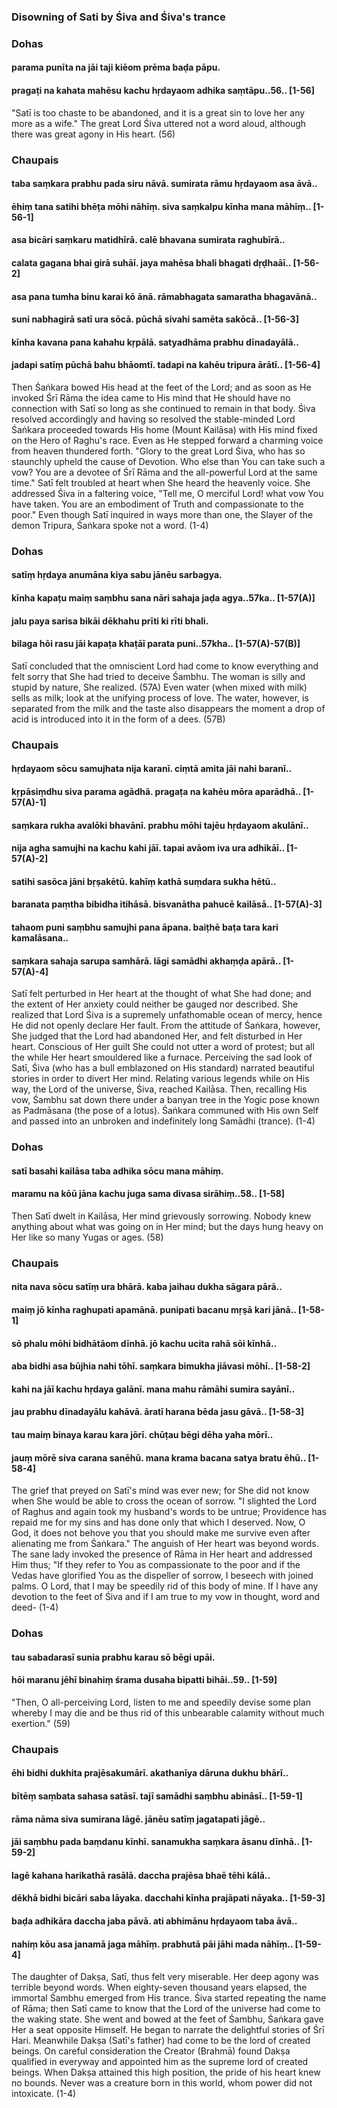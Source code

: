 ### Disowning of Sati by Śiva and Śiva's trance

### Dohas

#### parama punīta na jāi taji kiēom prēma baḍa pāpu.
#### pragaṭi na kahata mahēsu kachu hṛdayaom adhika saṃtāpu..56.. [1-56]

"Satī is too chaste to be abandoned, and it is a great sin to love her any more as a wife." The great Lord Śiva uttered not a word aloud, although there was great agony in His heart. (56)

### Chaupais

#### taba saṃkara prabhu pada siru nāvā. sumirata rāmu hṛdayaom asa āvā..
#### ēhiṃ tana satihi bhēṭa mōhi nāhīṃ. siva saṃkalpu kīnha mana māhīṃ.. [1-56-1]
#### asa bicāri saṃkaru matidhīrā. calē bhavana sumirata raghubīrā..
#### calata gagana bhai girā suhāī. jaya mahēsa bhali bhagati dṛḍhaāī.. [1-56-2]
#### asa pana tumha binu karai kō ānā. rāmabhagata samaratha bhagavānā..
#### suni nabhagirā satī ura sōcā. pūchā sivahi samēta sakōcā.. [1-56-3]
#### kīnha kavana pana kahahu kṛpālā. satyadhāma prabhu dīnadayālā..
#### jadapi satīṃ pūchā bahu bhāomtī. tadapi na kahēu tripura ārātī.. [1-56-4]

Then Śaṅkara bowed His head at the feet of the Lord; and as soon as He invoked Śrī Rāma the idea came to His mind that He should have no connection with Satī so long as she continued to remain in that body. Śiva resolved accordingly and having so resolved the stable-minded Lord Śaṅkara proceeded towards His home (Mount Kailāsa) with His mind fixed on the Hero of Raghu's race. Even as He stepped forward a charming voice from heaven thundered forth. "Glory to the great Lord Śiva, who has so staunchly upheld the cause of Devotion. Who else than You can take such a vow? You are a devotee of Śrī Rāma and the all-powerful Lord at the same time." Satī felt troubled at heart when She heard the heavenly voice. She addressed Śiva in a faltering voice, "Tell me, O merciful Lord! what vow You have taken. You are an embodiment of Truth and compassionate to the poor." Even though Satī inquired in ways more than one, the Slayer of the demon Tripura, Śaṅkara spoke not a word. (1-4)

### Dohas

#### satīṃ hṛdaya anumāna kiya sabu jānēu sarbagya.
#### kīnha kapaṭu maiṃ saṃbhu sana nāri sahaja jaḍa agya..57ka.. [1-57(A)]
#### jalu paya sarisa bikāi dēkhahu prīti ki rīti bhali.
#### bilaga hōi rasu jāi kapaṭa khaṭāī parata puni..57kha.. [1-57(A)-57(B)]

Satī concluded that the omniscient Lord had come to know everything and felt sorry that She had tried to deceive Śambhu. The woman is silly and stupid by nature, She realized. (57A) Even water (when mixed with milk) sells as milk; look at the unifying process of love. The water, however, is separated from the milk and the taste also disappears the moment a drop of acid is introduced into it in the form of a dees. (57B)

### Chaupais

#### hṛdayaom sōcu samujhata nija karanī. ciṃtā amita jāi nahi baranī..
#### kṛpāsiṃdhu siva parama agādhā. pragaṭa na kahēu mōra aparādhā.. [1-57(A)-1]
#### saṃkara rukha avalōki bhavānī. prabhu mōhi tajēu hṛdayaom akulānī..
#### nija agha samujhi na kachu kahi jāī. tapai avāom iva ura adhikāī.. [1-57(A)-2]
#### satihi sasōca jāni bṛṣakētū. kahīṃ kathā suṃdara sukha hētū..
#### baranata paṃtha bibidha itihāsā. bisvanātha pahucē kailāsā.. [1-57(A)-3]
#### tahaom puni saṃbhu samujhi pana āpana. baiṭhē baṭa tara kari kamalāsana..
#### saṃkara sahaja sarupa samhārā. lāgi samādhi akhaṃḍa apārā.. [1-57(A)-4]

Satī felt perturbed in Her heart at the thought of what She had done; and the extent of Her anxiety could neither be gauged nor described. She realized that Lord Śiva is a supremely unfathomable ocean of mercy, hence He did not openly declare Her fault. From the attitude of Śaṅkara, however, She judged that the Lord had abandoned Her, and felt disturbed in Her heart. Conscious of Her guilt She could not utter a word of protest; but all the while Her heart smouldered like a furnace. Perceiving the sad look of Satī, Śiva (who has a bull emblazoned on His standard) narrated beautiful stories in order to divert Her mind. Relating various legends while on His way, the Lord of the universe, Śiva, reached Kailāsa. Then, recalling His vow, Śambhu sat down there under a banyan tree in the Yogic pose known as Padmāsana (the pose of a lotus). Śaṅkara communed with His own Self and passed into an unbroken and indefinitely long Samādhi (trance). (1-4)

### Dohas

#### satī basahi kailāsa taba adhika sōcu mana māhiṃ.
#### maramu na kōū jāna kachu juga sama divasa sirāhiṃ..58.. [1-58]

Then Satī dwelt in Kailāsa, Her mind grievously sorrowing. Nobody knew anything about what was going on in Her mind; but the days hung heavy on Her like so many Yugas or ages. (58)

### Chaupais

#### nita nava sōcu satīṃ ura bhārā. kaba jaihau dukha sāgara pārā..
#### maiṃ jō kīnha raghupati apamānā. punipati bacanu mṛṣā kari jānā.. [1-58-1]
#### sō phalu mōhi bidhātāom dīnhā. jō kachu ucita rahā sōi kīnhā..
#### aba bidhi asa būjhia nahi tōhī. saṃkara bimukha jiāvasi mōhī.. [1-58-2]
#### kahi na jāī kachu hṛdaya galānī. mana mahu rāmāhi sumira sayānī..
#### jau prabhu dīnadayālu kahāvā. āratī harana bēda jasu gāvā.. [1-58-3]
#### tau maiṃ binaya karau kara jōrī. chūṭau bēgi dēha yaha mōrī..
#### jauṃ mōrē siva carana sanēhū. mana krama bacana satya bratu ēhū.. [1-58-4]

The grief that preyed on Satī's mind was ever new; for She did not know when She would be able to cross the ocean of sorrow. "I slighted the Lord of Raghus and again took my husband's words to be untrue; Providence has repaid me for my sins and has done only that which I deserved. Now, O God, it does not behove you that you should make me survive even after alienating me from Śaṅkara." The anguish of Her heart was beyond words. The sane lady invoked the presence of Rāma in Her heart and addressed Him thus; "If they refer to You as compassionate to the poor and if the Vedas have glorified You as the dispeller of sorrow, I beseech with joined palms. O Lord, that I may be speedily rid of this body of mine. If I have any devotion to the feet of Śiva and if I am true to my vow in thought, word and deed- (1-4)

### Dohas

#### tau sabadarasī sunia prabhu karau sō bēgi upāi.
#### hōi maranu jēhī binahiṃ śrama dusaha bipatti bihāi..59.. [1-59]

"Then, O all-perceiving Lord, listen to me and speedily devise some plan whereby I may die and be thus rid of this unbearable calamity without much exertion." (59)

### Chaupais

#### ēhi bidhi dukhita prajēsakumārī. akathanīya dāruna dukhu bhārī..
#### bītēṃ saṃbata sahasa satāsī. tajī samādhi saṃbhu abināsī.. [1-59-1]
#### rāma nāma siva sumirana lāgē. jānēu satīṃ jagatapati jāgē..
#### jāi saṃbhu pada baṃdanu kīnhī. sanamukha saṃkara āsanu dīnhā.. [1-59-2]
#### lagē kahana harikathā rasālā. daccha prajēsa bhaē tēhi kālā..
#### dēkhā bidhi bicāri saba lāyaka. dacchahi kīnha prajāpati nāyaka.. [1-59-3]
#### baḍa adhikāra daccha jaba pāvā. ati abhimānu hṛdayaom taba āvā..
#### nahiṃ kōu asa janamā jaga māhīṃ. prabhutā pāi jāhi mada nāhīṃ.. [1-59-4]

The daughter of Dakṣa, Satī, thus felt very miserable. Her deep agony was terrible beyond words. When eighty-seven thousand years elapsed, the immortal Śambhu emerged from His trance. Śiva started repeating the name of Rāma; then Satī came to know that the Lord of the universe had come to the waking state. She went and bowed at the feet of Śambhu, Śaṅkara gave Her a seat opposite Himself. He began to narrate the delightful stories of Śrī Hari. Meanwhile Dakṣa (Satī's father) had come to be the lord of created beings. On careful consideration the Creator (Brahmā) found Dakṣa qualified in everyway and appointed him as the supreme lord of created beings. When Dakṣa attained this high position, the pride of his heart knew no bounds. Never was a creature born in this world, whom power did not intoxicate. (1-4)